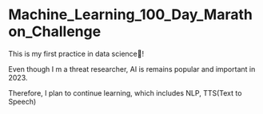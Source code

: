 # Machine_Learning_100_Day_Marathon_Challenge

This is my first practice in data science:muscle:!

Even though I m a threat researcher, AI is remains popular and important in 2023. 

Therefore, I plan to continue learning, which includes NLP, TTS(Text to Speech) 
